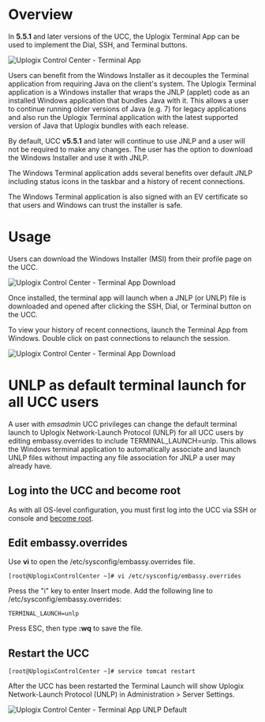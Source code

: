 <!-- 5.5.2 -->

# Overview

In **5.5.1** and later versions of the UCC, the Uplogix Terminal App can be used to implement the Dial, SSH, and Terminal buttons.


![Uplogix Control Center - Terminal App ](http://uplogix.com/support/docs/img/Uplogix-Terminal-App.jpg)

Users can benefit from the Windows Installer as it decouples the Terminal application from requiring Java on the client's system. The Uplogix Terminal application is a Windows installer that wraps the JNLP (applet) code as an installed Windows application that bundles Java with it. This allows a user to continue running older versions of Java (e.g. 7) for legacy applications and also run the Uplogix Terminal application with the latest supported version of Java that Uplogix bundles with each release.

By default, UCC **v5.5.1** and later will continue to use JNLP and a user will not be required to make any changes. The user has the option to download the Windows Installer and use it with JNLP.


The Windows Terminal application adds several benefits over default JNLP including status icons in the taskbar and a history of recent connections.



The Windows Terminal application is also signed with an EV certificate so that users and Windows can trust the installer is safe.

# Usage

Users can download the Windows Installer (MSI) from their profile page on the UCC.

![Uplogix Control Center - Terminal App Download](http://uplogix.com/support/docs/img/6.0/uplogix-terminal-app-download.png)

Once installed, the terminal app will launch when a JNLP (or UNLP) file is downloaded and opened after clicking the SSH, Dial, or Terminal button on the UCC.

To view your history of recent connections, launch the Terminal App from Windows. Double click on past connections to relaunch the session.

![Uplogix Control Center - Terminal App Download](http://uplogix.com/support/docs/img/Uplogix-Terminal-App-History.jpg)


# UNLP as default terminal launch for all UCC users  

A user with *emsadmin* UCC privileges can change the default terminal launch to Uplogix Network-Launch Protocol (UNLP) for all UCC users by editing embassy.overrides to include TERMINAL_LAUNCH=unlp. This allows the Windows terminal application to automatically associate and launch UNLP files without impacting any file association for JNLP a user may already have.


## Log into the UCC and become root

As with all OS-level configuration, you must first log into the UCC via SSH or console and [become root](http://uplogix.com/docs/control-center-user-guide/managing-the-control-center/becoming-root).

## Edit embassy.overrides

Use **vi** to open the /etc/sysconfig/embassy.overrides file.

```
[root@UplogixControlCenter ~]# vi /etc/sysconfig/embassy.overrides
```

Press the "i" key to enter Insert mode. Add the following line to /etc/sysconfig/embassy.overrides:

```
TERMINAL_LAUNCH=unlp
```

Press ESC, then type **:wq** to save the file.

## Restart the UCC

```
[root@UplogixControlCenter ~]# service tomcat restart
```
After the UCC has been restarted the Terminal Launch will show Uplogix Network-Launch Protocol (UNLP) in Administration > Server Settings.


![Uplogix Control Center - Terminal App UNLP Default](http://uplogix.com/support/docs/img/6.0/server-settings-unlp.png)